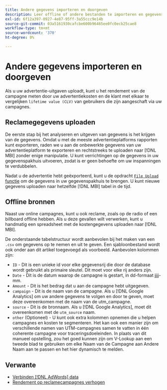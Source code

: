 ```yaml
---
title: Andere gegevens importeren en doorgeven
description: Leer offline of andere bestanden te importeren en gegevens uit te geven in [!DNL MBI].
exl-id: 6f12a397-0927-4e87-95ff-3a55ccc9e14b
source-git-commit: 03a5161930cafcbe600b96465ee0fc0ecb25cae8
workflow-type: tm+mt
source-wordcount: '370'
ht-degree: 0%

---
```


# Andere gegevens importeren en doorgeven

Als u uw advertentie-uitgaven uploadt, kunt u het rendement van de campagne meten door uw advertentiekosten en de klant met elkaar te vergelijken `lifetime value (CLV)` van gebruikers die zijn aangeschaft via uw campagnes.

## Reclamegegevens uploaden

De eerste stap bij het analyseren en uitgeven van gegevens is het krijgen van de gegevens. Omdat u met de meeste advertentieplatforms rapporten kunt exporteren, raden we u aan de onbewerkte gegevens van uw advertentieplatform te exporteren en rechtstreeks te uploaden naar [!DNL MBI] zonder enige manipulatie. U kunt verrichtingen op de gegevens in uw gegevenspakhuis uitvoeren, zodat is er geen behoefte om uw inspanningen te verdubbelen.

Nadat u de advertentie hebt geëxporteerd, kunt u de opdracht [`File Upload` functie](../connecting-data/using-file-uploader.md) om de gegevens in uw gegevenspakhuis te brengen. U kunt nieuwe gegevens uploaden naar hetzelfde [!DNL MBI] tabel in de tijd.

## Offline bronnen

Naast uw online campagnes, kunt u ook reclame, zoals op de radio of een billboard offline hebben. Als u deze gevallen wilt verwerken, kunt u handmatig een spreadsheet met de kostengegevens uploaden naar [!DNL MBI].

De onderstaande tabelstructuur wordt aanbevolen bij het maken van een `.csv` om gegevens op te nemen en uit te geven. Een sjabloonbestand wordt ook onder aan dit artikel toegevoegd als voorbeeld. Aanbevolen kolommen zijn:

* `ID` - Dit is een unieke id voor elke gegevensrij die door de database wordt gebruikt als primaire sleutel. Dit moet voor elke rij anders zijn.
* `Date` - Dit is de datum waarop de campagne is gestart, in dd-formaat jjjj-mm.
* `Amount` - Dit is het bedrag dat u aan de campagne hebt uitgegeven.
* `campaign` - Dit is de naam van de campagne. Als u [!DNL Google Analytics] om uw andere gegevens te volgen en door te geven, moet deze overeenkomen met de naam van de utm\_campagne.
* `source` - Dit is de bronnaam. Als u [!DNL Google Analytics], moet dit overeenkomen met de `utm_source` naam.
* `other` (Optioneel) - U kunt ook extra kolommen opnemen die u helpen campagnes en kosten te segmenteren. Het kan ook een manier zijn om verschillende namen van UTM-campagnes samen te vatten in één coherente campagne voor traceringsdoeleinden. In plaats van dit manueel opstelling, zou het goed kunnen zijn om V-Lookup aan een tweede blad te gebruiken om elke Naam van de Campagne aan Andere Naam aan te passen en het hier dynamisch te melden.

## Verwante

* [Verbinden [!DNL AdWords] data](../integrations/google-adwords.md)
* [Rendement op reclamecampagnes verhogen](../../analysis/roi-ad-camp.md)
